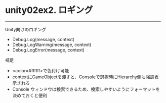 # unity02ex2. ロギング
________________________________________
Unity向けのロギング

- Debug.Log(message, context)
- Debug.LogWarning(message, context)
- Debug.LogError(message, context)

補足

- \<color=#ffffff>で色付け可能
- contextにGameObjectを渡すと、Consoleで選択時にHierarchy側も強調表示される
- Console ウィンドウは検索できるため、検索しやすいようにフォーマットを決めておくと便利